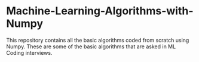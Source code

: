 # Machine-Learning-Algorithms-with-Numpy
This repository contains all the basic algorithms coded from scratch using Numpy. These are some of the basic algorithms that are asked in ML Coding interviews.
